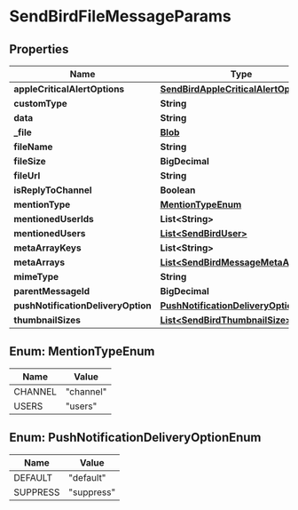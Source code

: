 

# SendBirdFileMessageParams


## Properties

| Name | Type | Description | Notes |
|------------ | ------------- | ------------- | -------------|
|**appleCriticalAlertOptions** | [**SendBirdAppleCriticalAlertOptions**](SendBirdAppleCriticalAlertOptions.md) |  |  [optional] |
|**customType** | **String** |  |  [optional] |
|**data** | **String** |  |  [optional] |
|**_file** | [**Blob**](Blob.md) |  |  [optional] |
|**fileName** | **String** |  |  [optional] |
|**fileSize** | **BigDecimal** |  |  [optional] |
|**fileUrl** | **String** |  |  [optional] |
|**isReplyToChannel** | **Boolean** |  |  [optional] |
|**mentionType** | [**MentionTypeEnum**](#MentionTypeEnum) |  |  [optional] |
|**mentionedUserIds** | **List&lt;String&gt;** |  |  [optional] |
|**mentionedUsers** | [**List&lt;SendBirdUser&gt;**](SendBirdUser.md) |  |  [optional] |
|**metaArrayKeys** | **List&lt;String&gt;** |  |  [optional] |
|**metaArrays** | [**List&lt;SendBirdMessageMetaArray&gt;**](SendBirdMessageMetaArray.md) |  |  [optional] |
|**mimeType** | **String** |  |  [optional] |
|**parentMessageId** | **BigDecimal** |  |  [optional] |
|**pushNotificationDeliveryOption** | [**PushNotificationDeliveryOptionEnum**](#PushNotificationDeliveryOptionEnum) |  |  [optional] |
|**thumbnailSizes** | [**List&lt;SendBirdThumbnailSize&gt;**](SendBirdThumbnailSize.md) |  |  [optional] |



## Enum: MentionTypeEnum

| Name | Value |
|---- | -----|
| CHANNEL | &quot;channel&quot; |
| USERS | &quot;users&quot; |



## Enum: PushNotificationDeliveryOptionEnum

| Name | Value |
|---- | -----|
| DEFAULT | &quot;default&quot; |
| SUPPRESS | &quot;suppress&quot; |



